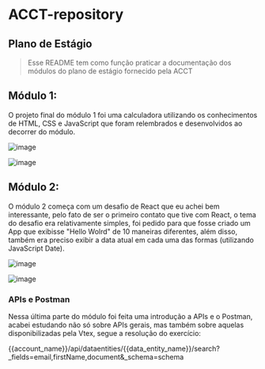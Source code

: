 # ACCT-repository
 
## Plano de Estágio

>Esse README tem como função praticar a documentação dos módulos do plano de estágio fornecido pela ACCT

## Módulo 1:
O projeto final do módulo 1 foi uma calculadora utilizando os conhecimentos de HTML, CSS e JavaScript que foram relembrados e desenvolvidos ao decorrer do módulo.

![image](https://user-images.githubusercontent.com/98846868/175100362-83921825-d934-4c21-b20b-5f6b4f383a8f.png)

![image](https://user-images.githubusercontent.com/98846868/175104109-7dcb78ef-c76c-42cf-be52-b8072d396e33.png)

## Módulo 2:

O módulo 2 começa com um desafio de React que eu achei bem interessante, pelo fato de ser o primeiro contato que tive com React, o tema do desafio era relativamente simples, foi pedido para que fosse criado um App que exibisse "Hello Wolrd" de 10 maneiras diferentes, além disso, também era preciso exibir a data atual em cada uma das formas (utilizando JavaScript Date).

![image](https://user-images.githubusercontent.com/98846868/175104263-dde377a9-f5eb-4264-a617-d858ca20fd12.png)

![image](https://user-images.githubusercontent.com/98846868/175104303-f15731c1-60e2-421a-ad0f-64f1bcb3aa4c.png)

<h3>APIs e Postman</h3>

Nessa última parte do módulo foi feita uma introdução a APIs e o Postman, acabei estudando não só sobre APIs gerais, mas também sobre aquelas disponibilizadas pela Vtex, segue a resolução do exercício:

{{account_name}}/api/dataentities/{{data_entity_name}}/search?_fields=email,firstName,document&_schema=schema

